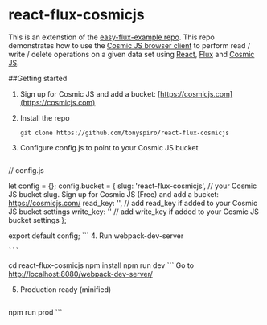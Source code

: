 # react-flux-cosmicjs
This is an extenstion of the [easy-flux-example repo](https://github.com/tonyspiro/easy-flux-example).  This repo demonstrates how to use the [Cosmic JS browser client](https://npm.com/cosmicjs-browser) to perform read / write / delete operations on a given data set using [React](http://facebook.github.io/react/), [Flux](https://facebook.github.io/flux/) and [Cosmic JS](https://cosmicjs.com).

##Getting started
1. Sign up for Cosmic JS and add a bucket: [https://cosmicjs.com](https://cosmicjs.com)
2. Install the repo 

    ```git clone https://github.com/tonyspiro/react-flux-cosmicjs ```

3. Configure config.js to point to your Cosmic JS bucket
    ```
// config.js

let config = {};
config.bucket = {
        slug: 'react-flux-cosmicjs', // your Cosmic JS bucket slug.  Sign up for Cosmic JS (Free) and add a bucket: https://cosmicjs.com/
        read_key: '', // add read_key if added to your Cosmic JS bucket settings
        write_key: '' // add write_key if added to your Cosmic JS bucket settings
};

export default config;
    ```
4. Run webpack-dev-server

    ```
cd react-flux-cosmicjs
npm install
npm run dev
    ```
Go to [http://localhost:8080/webpack-dev-server/](http://localhost:8080/webpack-dev-server/)

5. Production ready (minified)
    ```
npm run prod
    ```